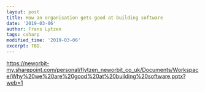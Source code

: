 ```yaml
---
layout: post
title: How an organisation gets good at building software
date: '2019-03-06'
author: Frans Lytzen
tags: csharp
modified_time: '2019-03-06'
excerpt: TBD.
---
```


https://neworbit-my.sharepoint.com/personal/flytzen_neworbit_co_uk/Documents/Workspace/Why%20we%20are%20good%20at%20building%20software.pptx?web=1
